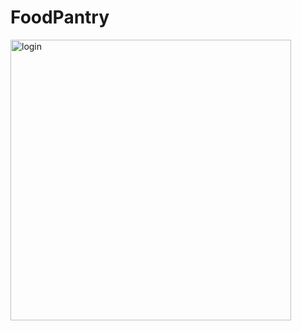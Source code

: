 # FoodPantry

<img width="449" alt="login" src="https://user-images.githubusercontent.com/67445848/141661062-8ded6a4e-c81e-4199-8cc8-92a10929437c.png">
